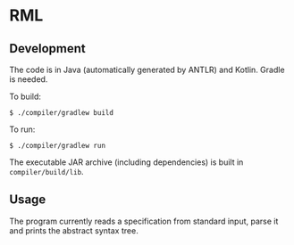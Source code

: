 # RML
## Development
The code is in Java (automatically generated by ANTLR) and Kotlin. Gradle is needed.

To build:

    $ ./compiler/gradlew build

To run:

    $ ./compiler/gradlew run

The executable JAR archive (including dependencies) is built in `compiler/build/lib`.

## Usage
The program currently reads a specification from standard input, parse it and prints the abstract syntax tree.
